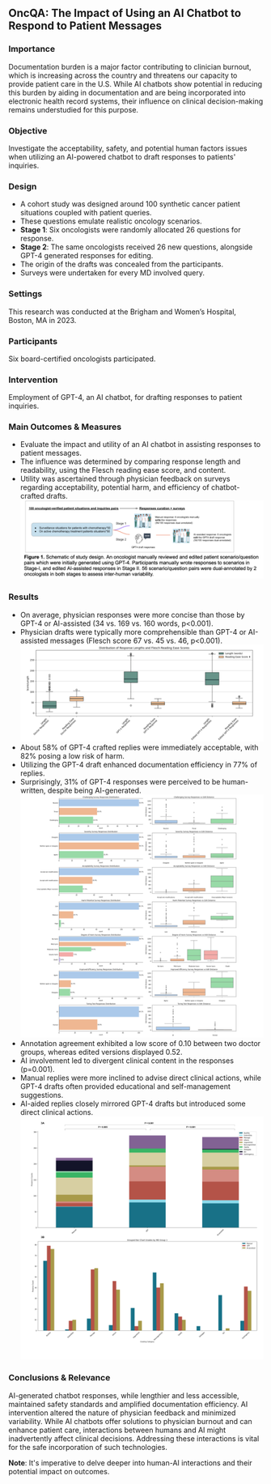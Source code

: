 
## OncQA: The Impact of Using an AI Chatbot to Respond to Patient Messages

### Importance

Documentation burden is a major factor contributing to clinician burnout, which is increasing across the country and threatens our capacity to provide patient care in the U.S. While AI chatbots show potential in reducing this burden by aiding in documentation and are being incorporated into electronic health record systems, their influence on clinical decision-making remains understudied for this purpose.

### Objective

Investigate the acceptability, safety, and potential human factors issues when utilizing an AI-powered chatbot to draft responses to patients' inquiries.

### Design

- A cohort study was designed around 100 synthetic cancer patient situations coupled with patient queries.
- These questions emulate realistic oncology scenarios.
- **Stage 1**: Six oncologists were randomly allocated 26 questions for response.
- **Stage 2**: The same oncologists received 26 new questions, alongside GPT-4 generated responses for editing.
- The origin of the drafts was concealed from the participants.
- Surveys were undertaken for every MD involved query.

### Settings

This research was conducted at the Brigham and Women’s Hospital, Boston, MA in 2023.

### Participants

Six board-certified oncologists participated.

### Intervention

Employment of GPT-4, an AI chatbot, for drafting responses to patient inquiries.

### Main Outcomes & Measures

- Evaluate the impact and utility of an AI chatbot in assisting responses to patient messages.
- The influence was determined by comparing response length and readability, using the Flesch reading ease score, and content.
- Utility was ascertained through physician feedback on surveys regarding acceptability, potential harm, and efficiency of chatbot-crafted drafts.
![Workflow Diagram](imgs/workflow.png)

### Results

- On average, physician responses were more concise than those by GPT-4 or AI-assisted (34 vs. 169 vs. 160 words, p<0.001).
- Physician drafts were typically more comprehensible than GPT-4 or AI-assisted messages (Flesch score 67 vs. 45 vs. 46, p<0.001).
![result 0](imgs/re0.png)
- About 58% of GPT-4 crafted replies were immediately acceptable, with 82% posing a low risk of harm.
- Utilizing the GPT-4 draft enhanced documentation efficiency in 77% of replies.
- Surprisingly, 31% of GPT-4 responses were perceived to be human-written, despite being AI-generated.
![result 1](imgs/stage2.png)
- Annotation agreement exhibited a low score of 0.10 between two doctor groups, whereas edited versions displayed 0.52.
- AI involvement led to divergent clinical content in the responses (p=0.001).
- Manual replies were more inclined to advise direct clinical actions, while GPT-4 drafts often provided educational and self-management suggestions.
- AI-aided replies closely mirrored GPT-4 drafts but introduced some direct clinical actions.
![content result](imgs/content.png)

### Conclusions & Relevance

AI-generated chatbot responses, while lengthier and less accessible, maintained safety standards and amplified documentation efficiency. AI intervention altered the nature of physician feedback and minimized variability. While AI chatbots offer solutions to physician burnout and can enhance patient care, interactions between humans and AI might inadvertently affect clinical decisions. Addressing these interactions is vital for the safe incorporation of such technologies.

**Note**: It's imperative to delve deeper into human-AI interactions and their potential impact on outcomes.

<!-- # Citation:
  `OncQA: The Impact of Using an AI Chatbot to Respond to Patient Questions
Shan Chen, Benjamin H Kann, Michael B Foote, Hugo JWL Aerts, Guergana K Savova, Raymond H Mak, Danielle S Bitterman
JAMA Oncology. Published online August 24, 2023. doi:10.1001/jamaoncol.2023.2954` -->

